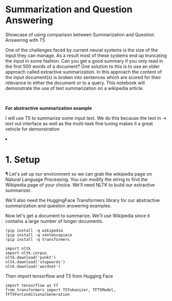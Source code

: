 # Summarization and Question Answering
Showcase of using comparison between Summarization and Question Answering with T5

<p>One of the challenges faced by current neural systems is the size of the input they can manage. As a result most of these systems end up truncating the input in some fashion. Can you get a good summary if you only read in the first 500 words of a document? One solution to this is to use an older approach called extractive summarization. In this approach the content of the input document(s) is broken into sentences which are scored for their relevance to either the document or to a query. This notebook will demonstrate the use of text summarization on a wikipedia article.</p>

<br>

**For abstractive summarization example** <p>I will use T5 to summarize some input text. We do this because the text in -> text out interface as well as the multi-task fine tuning makes it a great vehicle for demonstration</p>


<li><h1>1. Setup</h1>¶
Let's set up our environment so we can grab the wikipedia page on Natural Language Processing. You can modify the string to find the Wikipedia page of your choice. We'll need NLTK to build our extractive summarizer.

We'll also need the HuggingFace Transformers library for our abstractive summarization and question answering examples.

Now let's get a document to summarize. We'll use Wikipedia since it contains a large number of longer documents.
```
!pip install -q wikipedia
!pip install -q sentencepiece
!pip install -q transformers
```

```
import nltk
import nltk.corpus
nltk.download('punkt')
nltk.download('stopwords')
nltk.download('wordnet')
```
Then import tensorflow and T5 from Hugging Face

```
import tensorflow as tf
from transformers import T5Tokenizer, TFT5Model, TFT5ForConditionalGeneration

```

</li>
